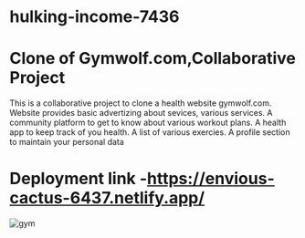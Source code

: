 # hulking-income-7436

# Clone of Gymwolf.com,Collaborative Project

This is a collaborative project to clone a health website gymwolf.com. Website provides basic advertizing about sevices, various services. A community platform to get to know about various workout plans. A health app to keep track of you health. A list of various exercies. A profile section to maintain your personal data


# Deployment link -https://envious-cactus-6437.netlify.app/
![gym](https://user-images.githubusercontent.com/108014776/207070156-645515e8-f305-4313-b826-e829758650e0.png)
